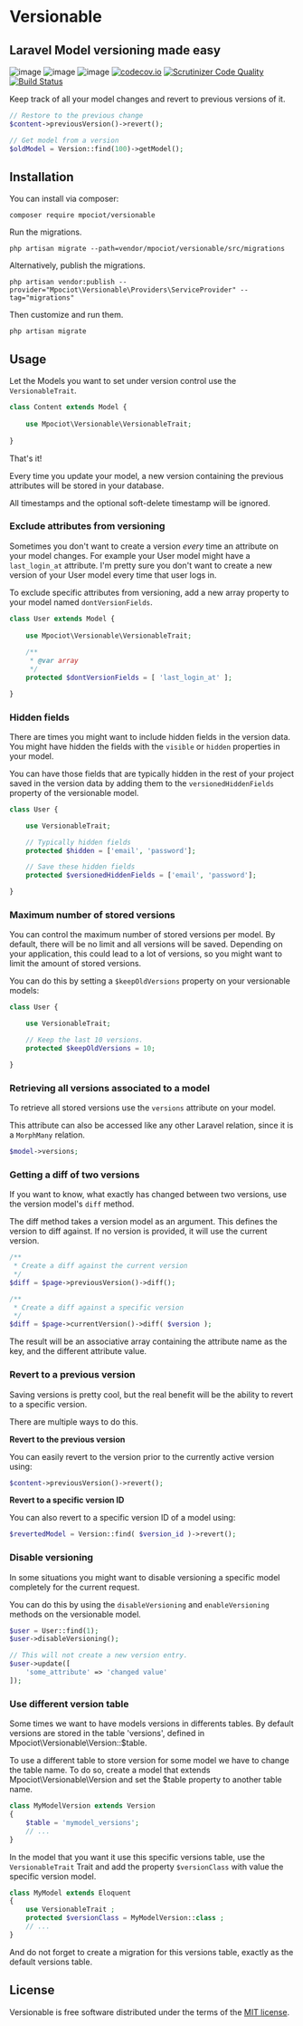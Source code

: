 # Versionable

## Laravel Model versioning made easy

![image](http://img.shields.io/packagist/v/mpociot/versionable.svg?style=flat)
![image](http://img.shields.io/packagist/l/mpociot/versionable.svg?style=flat)
![image](http://img.shields.io/packagist/dt/mpociot/versionable.svg?style=flat)
[![codecov.io](https://codecov.io/github/mpociot/versionable/coverage.svg?branch=master)](https://codecov.io/github/mpociot/versionable?branch=master)
[![Scrutinizer Code Quality](https://scrutinizer-ci.com/g/mpociot/versionable/badges/quality-score.png?b=master)](https://scrutinizer-ci.com/g/mpociot/versionable/?branch=master)
[![Build Status](https://travis-ci.org/mpociot/versionable.svg?branch=master)](https://travis-ci.org/mpociot/versionable)

Keep track of all your model changes and revert to previous versions of it.

```php
// Restore to the previous change
$content->previousVersion()->revert();

// Get model from a version
$oldModel = Version::find(100)->getModel();
```

<a name="installation" />

## Installation

You can install via composer:

```
composer require mpociot/versionable
```

Run the migrations.

```
php artisan migrate --path=vendor/mpociot/versionable/src/migrations
```

Alternatively, publish the migrations.

```
php artisan vendor:publish --provider="Mpociot\Versionable\Providers\ServiceProvider" --tag="migrations"
```

Then customize and run them.

```
php artisan migrate
```

<a name="usage" />

## Usage

Let the Models you want to set under version control use the `VersionableTrait`.

```php
class Content extends Model {
	
	use Mpociot\Versionable\VersionableTrait;
	
}
```

That's it!

Every time you update your model, a new version containing the previous attributes will be stored in your database. 

All timestamps and the optional soft-delete timestamp will be ignored.

<a name="exclude" />

### Exclude attributes from versioning

Sometimes you don't want to create a version *every* time an attribute on your model changes. For example your User model might have a `last_login_at` attribute. 
I'm pretty sure you don't want to create a new version of your User model every time that user logs in.

To exclude specific attributes from versioning, add a new array property to your model named `dontVersionFields`.

```php
class User extends Model {
	
	use Mpociot\Versionable\VersionableTrait;
	
	/**
	 * @var array
	 */
	protected $dontVersionFields = [ 'last_login_at' ];

}
```

<a name="hiddenFields" />

### Hidden fields

There are times you might want to include hidden fields in the version data. You might have hidden the fields with the `visible` or `hidden` properties in your model.

You can have those fields that are typically hidden in the rest of your project saved in the version data by adding them to the `versionedHiddenFields` property of the versionable model.

```php
class User {

    use VersionableTrait;

    // Typically hidden fields
    protected $hidden = ['email', 'password'];

    // Save these hidden fields
    protected $versionedHiddenFields = ['email', 'password'];

}
```

<a name="maximum" />

### Maximum number of stored versions

You can control the maximum number of stored versions per model. By default, there will be no limit and all versions will be saved.
Depending on your application, this could lead to a lot of versions, so you might want to limit the amount of stored versions.

You can do this by setting a `$keepOldVersions` property on your versionable models:

```php
class User {

    use VersionableTrait;

    // Keep the last 10 versions.
    protected $keepOldVersions = 10;

}
```

<a name="retrieve" />

### Retrieving all versions associated to a model

To retrieve all stored versions use the `versions` attribute on your model.

This attribute can also be accessed like any other Laravel relation, since it is a `MorphMany` relation.

```php
$model->versions;
```

<a name="diff" />

### Getting a diff of two versions

If you want to know, what exactly has changed between two versions, use the version model's `diff` method.

The diff method takes a version model as an argument. This defines the version to diff against. If no version is provided, it will use the current version.

```php
/**
 * Create a diff against the current version
 */
$diff = $page->previousVersion()->diff();

/**
 * Create a diff against a specific version
 */
$diff = $page->currentVersion()->diff( $version );
```

The result will be an associative array containing the attribute name as the key, and the different attribute value.

<a name="revert" />

### Revert to a previous version

Saving versions is pretty cool, but the real benefit will be the ability to revert to a specific version.

There are multiple ways to do this.

**Revert to the previous version**

You can easily revert to the version prior to the currently active version using:

```php
$content->previousVersion()->revert();
```

**Revert to a specific version ID**

You can also revert to a specific version ID of a model using:

```php
$revertedModel = Version::find( $version_id )->revert();
```

<a name="disableVersioning" />

### Disable versioning

In some situations you might want to disable versioning a specific model completely for the current request.

You can do this by using the `disableVersioning` and `enableVersioning` methods on the versionable model.

```php
$user = User::find(1);
$user->disableVersioning();

// This will not create a new version entry.
$user->update([
    'some_attribute' => 'changed value'
]);
```

<a name="differentVersionTable" />

### Use different version table

Some times we want to have models versions in differents tables. By default versions are stored in the table 'versions', defined in Mpociot\Versionable\Version::$table.

To use a different table to store version for some model we have to change the table name. To do so, create a model that extends Mpociot\Versionable\Version and set the $table property to another table name.

```php
class MyModelVersion extends Version
{
    $table = 'mymodel_versions';
    // ...
}
```

In the model that you want it use this specific versions table, use the `VersionableTrait` Trait and add the property `$versionClass` with value the specific version model.
 
```php
class MyModel extends Eloquent
{
    use VersionableTrait ;
    protected $versionClass = MyModelVersion::class ;
    // ...
}
```

And do not forget to create a migration for this versions table, exactly as the default versions table.

<a name="license" />

## License

Versionable is free software distributed under the terms of the [MIT license](https://opensource.org/licenses/MIT).
